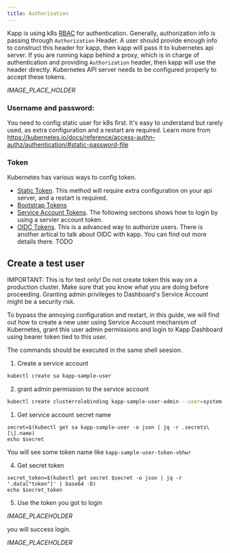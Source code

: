 ```yaml
---
title: Authorization
---
```


Kapp is using k8s [RBAC](https://kubernetes.io/docs/reference/access-authn-authz/rbac/) for authentication. Generally, authorization info is passing through `Authorization` Header. A user should provide enough info to construct this header for kapp, then kapp will pass it to kubernetes api server. If you are running kapp behind a proxy, which is in charge of authentication and providing `Authorization` header, then kapp will use the header directly. Kubernetes API server needs to be configured properly to accept these tokens.

_IMAGE_PLACE_HOLDER_

### Username and password:
You need to config static user for k8s first. It's easy to understand but rarely used, as extra configuration and a restart are required. Learn more from https://kubernetes.io/docs/reference/access-authn-authz/authentication/#static-password-file

### Token
Kubernetes has various ways to config token.
- [Static Token](https://kubernetes.io/docs/reference/access-authn-authz/authentication/#static-password-file). This method will require extra configuration on your api server, and a restart is required.
- [Bootstrap Tokens](https://kubernetes.io/docs/reference/access-authn-authz/authentication/#bootstrap-tokens)
- [Service Account Tokens](https://kubernetes.io/docs/reference/access-authn-authz/authentication/#bootstrap-tokens). The following sections shows how to login by using a servier account token.
- [OIDC Tokens](https://kubernetes.io/docs/reference/access-authn-authz/authentication/#bootstrap-tokens). This is a advanced way to authorize users. There is another artical to talk about OIDC with kapp. You can find out more details there. TODO

## Create a test user

IMPORTANT: This is for test only! Do not create token this way on a production cluster. Make sure that you know what you are doing before proceeding. Granting admin privileges to Dashboard's Service Account might be a security risk.

To bypass the annoying configuration and restart, in this guide, we will find out how to create a new user using Service Account mechanism of Kubernetes, grant this user admin permissions and login to Kapp Dashboard using bearer token tied to this user.

The commands should be executed in the same shell seesion.

1. Create a service account

```bash
kubectl create sa kapp-sample-user
```

2. grant admin permission to the service account

```bash
kubectl create clusterrolebinding kapp-sample-user-admin --user=system:serviceaccount:default:kapp-sample-user --clusterrole=cluster-admin
```

1. Get service account secret name

```
secret=$(kubectl get sa kapp-sample-user -o json | jq -r .secrets\[\].name)
echo $secret
```

You will see some token name like `kapp-sample-user-token-vbhwr`

4. Get secret token

```
secret_token=$(kubectl get secret $secret -o json | jq -r '.data["token"]' | base64 -D)
echo $secret_token
```

5. Use the token you got to login

_IMAGE_PLACEHOLDER_

you will success login.

_IMAGE_PLACEHOLDER_
